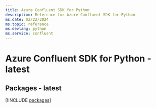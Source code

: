 ```yaml
---
title: Azure Confluent SDK for Python
description: Reference for Azure Confluent SDK for Python
ms.date: 02/22/2024
ms.topic: reference
ms.devlang: python
ms.service: confluent
---
```

# Azure Confluent SDK for Python - latest
## Packages - latest
[!INCLUDE [packages](confluent-index.md)]